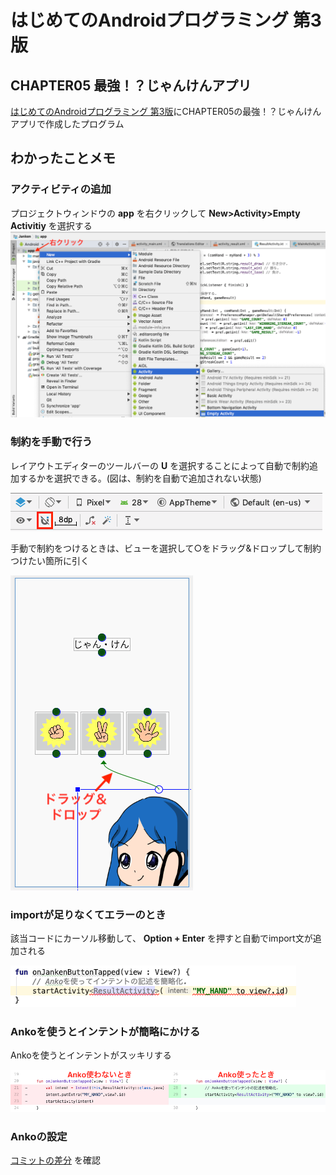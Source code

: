 # はじめてのAndroidプログラミング 第3版
## CHAPTER05 最強！？じゃんけんアプリ

[はじめてのAndroidプログラミング 第3版](https://amzn.to/2UqaCIQ)にCHAPTER05の最強！？じゃんけんアプリで作成したプログラム

## わかったことメモ

### アクティビティの追加

プロジェクトウィンドウの **app** を右クリックして **New>Activity>Empty Activitiy** を選択する
![](./image/newActivity.png)

### 制約を手動で行う

レイアウトエディターのツールバーの **U** を選択することによって自動で制約追加するかを選択できる。(図は、制約を自動で追加されない状態)

![](./image/layoutEditorToolbar.png)

手動で制約をつけるときは、ビューを選択して○をドラッグ&ドロップして制約つけたい箇所に引く

![](./image/layout_constrain.png)

### importが足りなくてエラーのとき

該当コードにカーソル移動して、 **Option + Enter** を押すと自動でimport文が追加される

![](./image/addImport.png)

### Ankoを使うとインテントが簡略にかける

Ankoを使うとインテントがスッキリする

![](./image/ankoIntent.png)

### Ankoの設定

[コミットの差分](https://github.com/FromF/JankenAndroid/commit/c6fb30f69e89132d56b874381e4d2e5f8d15d705) を確認
